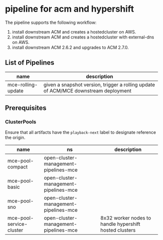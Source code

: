 # pipeline for acm and hypershift

The pipeline supports the following workflow:

1. install downstream ACM and creates a hostedcluster on AWS.
2. install downstream ACM and creates a hostedcluster with external-dns on AWS.
3. install downstream ACM 2.6.2 and upgrades to ACM 2.7.0.

## List of Pipelines

| name | description |
|------|-------------|
| mce-rolling-update | given a snapshot version, trigger a rolling update of ACM/MCE downstream deployment |

## Prerequisites

### ClusterPools

Ensure that all artifacts have the `playback-next` label to designate reference the origin.

| name | ns | description |
|------|----|-------------|
| mce-pool-compact | open-cluster-management-pipelines-mce | |
| mce-pool-basic | open-cluster-management-pipelines-mce | |
| mce-pool-sno | open-cluster-management-pipelines-mce | |
| mce-pool-service-cluster | open-cluster-management-pipelines-mce | 8x32 worker nodes to handle hypershift hosted clusters |
